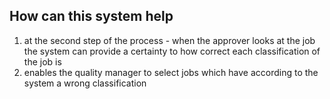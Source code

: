 How can this system help
---

1. at the second step of the process - when the approver looks at the job the system can provide a certainty to how correct each classification of the job is
2. enables the quality manager to select jobs which have according to the system a wrong classification